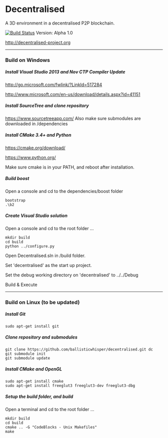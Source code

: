 # Decentralised 
A 3D environment in a decentralised P2P blockchain.

[![Build Status](https://travis-ci.org/ballisticwhisper/decentralised.svg)](https://travis-ci.org/ballisticwhisper/decentralised) Version: Alpha 1.0

http://decentralised-project.org

----

### Build on Windows

##### Install Visual Studio 2013 and Nov CTP Compiler Update

http://go.microsoft.com/fwlink/?LinkId=517284

http://www.microsoft.com/en-us/download/details.aspx?id=41151

##### Install SourceTree and clone repository

https://www.sourcetreeapp.com/
Also make sure submodules are downloaded in /dependencies

##### Install CMake 3.4+ and Python

https://cmake.org/download/

https://www.python.org/

Make sure cmake is in your PATH, and reboot after installation.

##### Build boost

Open a console and cd to the dependencies/boost folder

```
bootstrap
.\b2
```

##### Create Visual Studio solution

Open a console and cd to the root folder ...

```
mkdir build
cd build
python ../configure.py
```

Open Decentralised.sln in /build folder.

Set 'decentralised' as the start up project.

Set the debug working directory on 'decentralised' to ../../Debug

Build & Execute

----

### Build on Linux (to be updated)

##### Install Git

```
sudo apt-get install git
```

##### Clone repository and submodules

```
git clone https://github.com/ballisticwhisper/decentralised.git dc
git submodule init
git submodule update
```

##### Install CMake and OpenGL

```
sudo apt-get install cmake
sudo apt-get install freeglut3 freeglut3-dev freeglut3-dbg
```

##### Setup the build folder, and build

Open a terminal and cd to the root folder ...

```
mkdir build
cd build
cmake .. -G "CodeBlocks - Unix Makefiles"
make
```
